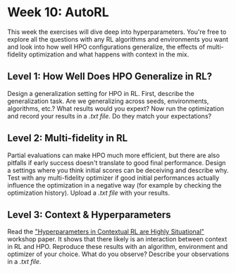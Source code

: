 # Week 10: AutoRL
This week the exercises will dive deep into hyperparameters. You're free to explore all the questions with any RL algorithms and environments you want and look into how well HPO configurations generalize, the effects of multi-fidelity optimization and what happens with context in the mix.

## Level 1: How Well Does HPO Generalize in RL?
Design a generalization setting for HPO in RL. First, describe the generalization task. Are we generalizing across seeds, environments, algorithms, etc.? What results would you expext? Now run the optimization and record your results in a *.txt file*. Do they match your expectations?

## Level 2: Multi-fidelity in RL
Partial evaluations can make HPO much more efficient, but there are also pitfalls if early success doesn't translate to good final performance. Design a settings where you think initial scores can be deceiving and describe why. Test with any multi-fidelity optimizer if good initial performances actually influence the optimization in a negative way (for example by checking the optimization history). Upload a *.txt file* with your results.

## Level 3: Context & Hyperparameters
Read the ["Hyperparameters in Contextual RL are Highly Situational"](https://arxiv.org/pdf/2212.10876) workshop paper. It shows that there likely is an interaction between context in RL and HPO. Reproduce these results with an algorithm, environment and optimizer of your choice. What do you observe? Describe your observations in a *.txt file*.
